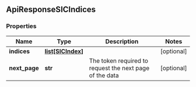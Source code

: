 ## ApiResponseSICIndices

### Properties
Name | Type | Description | Notes
------------ | ------------- | ------------- | -------------
**indices** | [**list[SICIndex]**](SICIndex.md) |  | [optional] 
**next_page** | **str** | The token required to request the next page of the data | [optional] 



